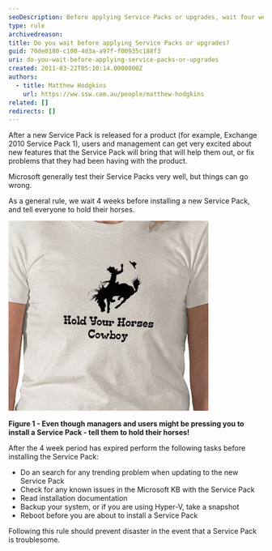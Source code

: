 ```yaml
---
seoDescription: Before applying Service Packs or upgrades, wait four weeks to ensure stability and prevent potential issues.
type: rule
archivedreason:
title: Do you wait before applying Service Packs or upgrades?
guid: 70de0180-c100-4d3a-a97f-f00935c188f3
uri: do-you-wait-before-applying-service-packs-or-upgrades
created: 2011-03-22T05:10:14.0000000Z
authors:
  - title: Matthew Hodgkins
    url: https://ww.ssw.com.au/people/matthew-hodgkins
related: []
redirects: []
---
```


After a new Service Pack is released for a product (for example, Exchange 2010 Service Pack 1), users and management can get very excited about new features that the Service Pack will bring that will help them out, or fix problems that they had been having with the product.

Microsoft generally test their Service Packs very well, but things can go wrong.

As a general rule, we wait 4 weeks before installing a new Service Pack, and tell everyone to hold their horses.

<!--endintro-->

![](holdyourhorses.jpg)

**Figure 1 - Even though managers and users might be pressing you to install a Service Pack - tell them to hold their horses!**

After the 4 week period has expired perform the following tasks before installing the Service Pack:

- Do an search for any trending problem when updating to the new Service Pack
- Check for any known issues in the Microsoft KB with the Service Pack
- Read installation documentation
- Backup your system, or if you are using Hyper-V, take a snapshot
- Reboot before you are about to install a Service Pack

Following this rule should prevent disaster in the event that a Service Pack is troublesome.
